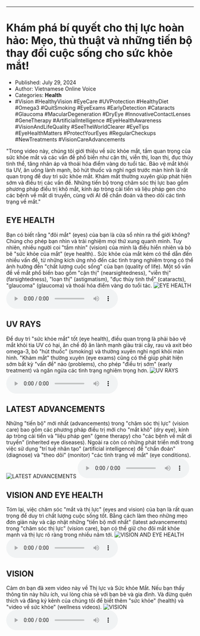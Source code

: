 
---

# Khám phá bí quyết cho thị lực hoàn hảo: Mẹo, thủ thuật và những tiến bộ thay đổi cuộc sống cho sức khỏe mắt!

- Published: July 29, 2024
- Author: Vietnamese Online Voice
- Categories: **Health**
- #Vision #HealthyVision #EyeCare #UVProtection #HealthyDiet #Omega3 #QuitSmoking #EyeExams #EarlyDetection #Cataracts #Glaucoma #MacularDegeneration #DryEye #InnovativeContactLenses #GeneTherapy #ArtificialIntelligence #EyeHealthAwareness #VisionAndLifeQuality #SeeTheWorldClearer #EyeTips #EyeHealthMatters #ProtectYourEyes #RegularCheckups #NewTreatments #VisionCareAdvancements

"Trong video này, chúng tôi giới thiệu về sức khỏe mắt, tầm quan trọng của sức khỏe mắt và các vấn đề phổ biến như cận thị, viễn thị, loạn thị, đục thủy tinh thể, tăng nhãn áp và thoái hóa điểm vàng do tuổi tác. Bảo vệ mắt khỏi tia UV, ăn uống lành mạnh, bỏ hút thuốc và nghỉ ngơi trước màn hình là rất quan trọng để duy trì sức khỏe mắt. Khám mắt thường xuyên giúp phát hiện sớm và điều trị các vấn đề. Những tiến bộ trong chăm sóc thị lực bao gồm phương pháp điều trị khô mắt, kính áp tròng cải tiến và liệu pháp gen cho các bệnh về mắt di truyền, cùng với AI để chẩn đoán và theo dõi các tình trạng về mắt."


## EYE HEALTH

Bạn có biết rằng "đôi mắt" (eyes) của bạn là cửa sổ nhìn ra thế giới không? Chúng cho phép bạn nhìn và trải nghiệm mọi thứ xung quanh mình. Tuy nhiên, nhiều người coi "tầm nhìn" (vision) của mình là điều hiển nhiên và bỏ bê "sức khỏe của mắt" (eye health).. Sức khỏe của mắt kém có thể dẫn đến nhiều vấn đề, từ những kích ứng nhỏ đến các tình trạng nghiêm trọng có thể ảnh hưởng đến "chất lượng cuộc sống" của bạn (quality of life). Một số vấn đề về mắt phổ biến bao gồm "cận thị" (nearsightedness), "viễn thị" (farsightedness), "loạn thị" (astigmatism), "đục thủy tinh thể" (cataracts), "glaucoma" (glaucoma) và thoái hóa điểm vàng do tuổi tác.
![EYE HEALTH](https://http-archiver-apis-production-80.schnworks.com/storage/images/transitions/2024-07-29/transition-7322491237-Montserrat-ExtraBold-004895.jpg)
<audio controls>
    <source src="https://http-archiver-apis-production-80.schnworks.com/storage/storage/audio/file-9471003584.mp3" type="audio/mpeg">
</audio>



## UV RAYS

Để duy trì "sức khỏe mắt" tốt (eye health), điều quan trọng là phải bảo vệ mắt khỏi tia UV có hại, ăn chế độ ăn lành mạnh giàu trái cây, rau và axit béo omega-3, bỏ "hút thuốc" (smoking) và thường xuyên nghỉ ngơi khỏi màn hình. "Khám mắt" thường xuyên (eye exams) cũng có thể giúp phát hiện sớm bất kỳ "vấn đề" nào (problems), cho phép "điều trị sớm" (early treatment) và ngăn ngừa các tình trạng nghiêm trọng hơn.
![UV RAYS](https://http-archiver-apis-production-80.schnworks.com/storage/images/transitions/2024-07-29/transition-13565955112-Montserrat-SemiBold-880E4F.jpg)
<audio controls>
    <source src="https://http-archiver-apis-production-80.schnworks.com/storage/storage/audio/file-32123297809.mp3" type="audio/mpeg">
</audio>



## LATEST ADVANCEMENTS

Những "tiến bộ" mới nhất (advancements) trong "chăm sóc thị lực" (vision care) bao gồm các phương pháp điều trị mới cho "mắt khô" (dry eye), kính áp tròng cải tiến và "liệu pháp gen" (gene therapy) cho "các bệnh về mắt di truyền" (inherited eye diseases). Ngoài ra còn có những phát triển mới trong việc sử dụng "trí tuệ nhân tạo" (artificial intelligence) để "chẩn đoán" (diagnose) và "theo dõi" (monitor) "các tình trạng về mắt" (eye conditions).
![LATEST ADVANCEMENTS](https://http-archiver-apis-production-80.schnworks.com/storage/images/transitions/2024-07-29/transition-39754249632-Montserrat-Regular-4A148C.jpg)
<audio controls>
    <source src="https://http-archiver-apis-production-80.schnworks.com/storage/storage/audio/file-29632500451.mp3" type="audio/mpeg">
</audio>



## VISION AND EYE HEALTH

Tóm lại, việc chăm sóc "mắt và thị lực" (eyes and vision) của bạn là rất quan trọng để duy trì chất lượng cuộc sống tốt. Bằng cách làm theo những mẹo đơn giản này và cập nhật những "tiến bộ mới nhất" (latest advancements) trong "chăm sóc thị lực" (vision care), bạn có thể giữ cho đôi mắt khỏe mạnh và thị lực rõ ràng trong nhiều năm tới.
![VISION AND EYE HEALTH](https://http-archiver-apis-production-80.schnworks.com/storage/images/transitions/2024-07-29/transition--4384688111-Montserrat-Regular-7B1FA2.jpg)
<audio controls>
    <source src="https://http-archiver-apis-production-80.schnworks.com/storage/storage/audio/file-3746658305.mp3" type="audio/mpeg">
</audio>



## VISION

Cảm ơn bạn đã xem video này về Thị lực và Sức khỏe Mắt. Nếu bạn thấy thông tin này hữu ích, vui lòng chia sẻ với bạn bè và gia đình. Và đừng quên thích và đăng ký kênh của chúng tôi để biết thêm "sức khỏe" (health) và "video về sức khỏe" (wellness videos).
![VISION](https://http-archiver-apis-production-80.schnworks.com/storage/images/transitions/2024-07-29/transition--31953914108-Montserrat-Black-673AB7.jpg)
<audio controls>
    <source src="https://http-archiver-apis-production-80.schnworks.com/storage/storage/audio/file-3997448197.mp3" type="audio/mpeg">
</audio>

